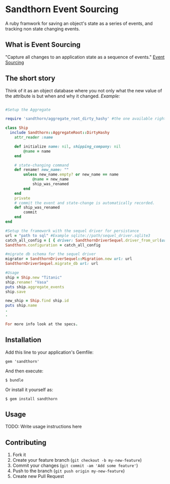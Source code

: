 # Sandthorn Event Sourcing
A ruby framwork for saving an object's state as a series of events, and tracking non state changing events.

## What is Event Sourcing

"Capture all changes to an application state as a sequence of events."
[Event Sourcing](http://martinfowler.com/eaaDev/EventSourcing.html)

## The short story

Think of it as an object database where you not only what the new value of the attribute is but when and why it changed.
_Example:_

```ruby

#Setup the Aggregate

require 'sandthorn/aggregate_root_dirty_hashy' #the one available right now

class Ship
  include Sandthorn::AggregateRoot::DirtyHashy 
	attr_reader :name

	def initialize name: nil, shipping_company: nil
		@name = name
	end

	# state-changing command
	def rename! new_name: ""
		unless new_name.empty? or new_name == name
			@name = new_name
			ship_was_renamed
		end
	end
	private
	# commit the event and state-change is automatically recorded.
	def ship_was_renamed
		commit
	end
end

#Setup the framework with the sequel driver for persistance
url = "path to sql" #Example sqlite://path/sequel_driver.sqlite3 
catch_all_config = [ { driver: SandthornDriverSequel.driver_from_url(url: url) } ]
Sandthorn.configuration = catch_all_config

#migrate db schema for the sequel driver
migrator = SandthornDriverSequel::Migration.new url: url
SandthornDriverSequel.migrate_db url: url

#Usage
ship = Ship.new "Titanic"
ship.rename! "Vasa"
puts ship.aggregate_events
ship.save

new_ship = Ship.find ship.id
puts ship.name
.
.

For more info look at the specs.

```

## Installation

Add this line to your application's Gemfile:

    gem 'sandthorn'

And then execute:

    $ bundle

Or install it yourself as:

    $ gem install sandthorn

## Usage

TODO: Write usage instructions here

## Contributing

1. Fork it
2. Create your feature branch (`git checkout -b my-new-feature`)
3. Commit your changes (`git commit -am 'Add some feature'`)
4. Push to the branch (`git push origin my-new-feature`)
5. Create new Pull Request
